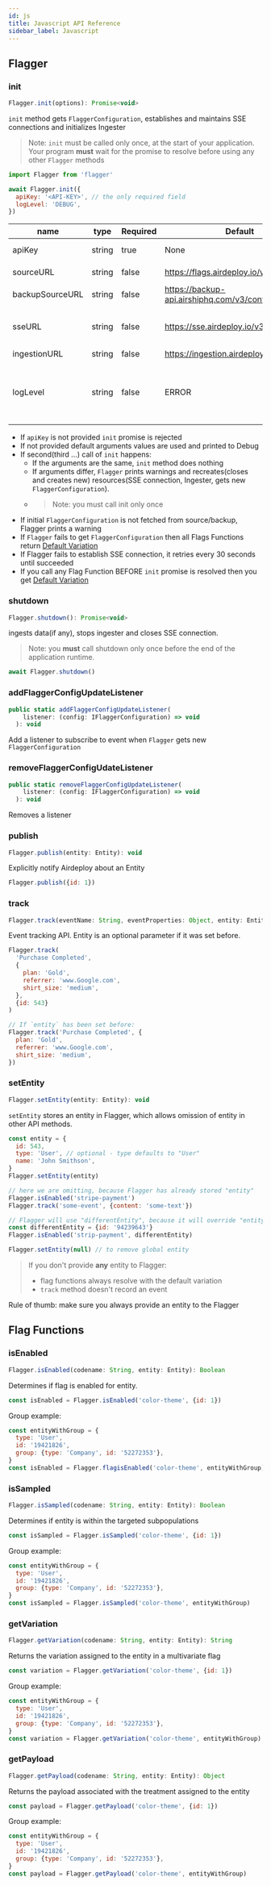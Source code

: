 ```yaml
---
id: js
title: Javascript API Reference
sidebar_label: Javascript
---
```


## Flagger

### init

```javascript
Flagger.init(options): Promise<void>
```

`init` method gets `FlaggerConfiguration`, establishes and maintains SSE connections and initializes Ingester

> Note: `init` must be called only once, at the start of your application.
> Your program **must** wait for the promise to resolve before using any other `Flagger` methods

```javascript
import Flagger from 'flagger'

await Flagger.init({
  apiKey: '<API-KEY>', // the only required field
  logLevel: 'DEBUG',
})
```

| name            | type   | Required | Default                                     | Description                                                                                             |
| --------------- | ------ | -------- | ------------------------------------------- | ------------------------------------------------------------------------------------------------------- |
| apiKey          | string | true     | None                                        | API key to an environment                                                                               |
| sourceURL       | string | false    | https://flags.airdeploy.io/v3/config/       | URL to get `FlaggerConfiguration`                                                                       |
| backupSourceURL | string | false    | https://backup-api.airshiphq.com/v3/config/ | backup URL to get `FlaggerConfiguration`                                                                |
| sseURL          | string | false    | https://sse.airdeploy.io/v3/sse/            | URL for real-time updates of `FlaggerConfiguration` via sse                                             |
| ingestionURL    | string | false    | https://ingestion.airdeploy.io/v3/ingest/   | URL for ingestion                                                                                       |
| logLevel        | string | false    | ERROR                                       | set up log level: ERROR, WARN, DEBUG. Debug is the most verbose level and includes all Network requests |

- If `apiKey` is not provided `init` promise is rejected
- If not provided default arguments values are used and printed to Debug
- If second(third …) call of `init` happens:
  - If the arguments are the same, `init` method does nothing
  - If arguments differ, `Flagger` prints warnings and recreates(closes and creates new) resources(SSE connection,
    Ingester, gets new `FlaggerConfiguration`).
  - > Note: you must call init only once
- If initial `FlaggerConfiguration` is not fetched from source/backup, Flagger prints a warning
- If `Flagger` fails to get `FlaggerConfiguration` then all Flags Functions return [Default Variation](../flagger-sdk/default-variation.md)
- If Flagger fails to establish SSE connection, it retries every 30 seconds until succeeded
- If you call any Flag Function BEFORE `init` promise is resolved then you get [Default Variation](../flagger-sdk/default-variation.md)

### shutdown

```javascript
Flagger.shutdown(): Promise<void>
```

ingests data(if any), stops ingester and closes SSE connection.

> Note: you **must** call shutdown only once before the end of the application runtime.

```javascript
await Flagger.shutdown()
```

### addFlaggerConfigUpdateListener

```javascript
public static addFlaggerConfigUpdateListener(
    listener: (config: IFlaggerConfiguration) => void
  ): void
```

Add a listener to subscribe to event when `Flagger` gets new `FlaggerConfiguration`

### removeFlaggerConfigUdateListener

```javascript
public static removeFlaggerConfigUpdateListener(
    listener: (config: IFlaggerConfiguration) => void
  ): void
```

Removes a listener

### publish

```javascript
Flagger.publish(entity: Entity): void
```

Explicitly notify Airdeploy about an Entity

```javascript
Flagger.publish({id: 1})
```

### track

```javascript
Flagger.track(eventName: String, eventProperties: Object, entity: Entity): void
```

Event tracking API.
Entity is an optional parameter if it was set before.

```javascript
Flagger.track(
  'Purchase Completed',
  {
    plan: 'Gold',
    referrer: 'www.Google.com',
    shirt_size: 'medium',
  },
  {id: 543}
)

// If `entity` has been set before:
Flagger.track('Purchase Completed', {
  plan: 'Gold',
  referrer: 'www.Google.com',
  shirt_size: 'medium',
})
```

### setEntity

```javascript
Flagger.setEntity(entity: Entity): void
```

`setEntity` stores an entity in Flagger, which allows omission of entity in other API methods.

```javascript
const entity = {
  id: 543,
  type: 'User', // optional - type defaults to "User"
  name: 'John Smithson',
}
Flagger.setEntity(entity)

// here we are omitting, because Flagger has already stored "entity"
Flagger.isEnabled('stripe-payment')
Flagger.track('some-event', {content: 'some-text'})

// Flagger will use "differentEntity", because it will override "entity"
const differentEntity = {id: '94239643'}
Flagger.isEnabled('strip-payment', differentEntity)

Flagger.setEntity(null) // to remove global entity
```

> If you don't provide **any** entity to Flagger:
>
> - flag functions always resolve with the default variation
> - `track` method doesn't record an event

Rule of thumb: make sure you always provide an entity to the Flagger

## Flag Functions

### isEnabled

```javascript
Flagger.isEnabled(codename: String, entity: Entity): Boolean
```

Determines if flag is enabled for entity.

```javascript
const isEnabled = Flagger.isEnabled('color-theme', {id: 1})
```

Group example:

```javascript
const entityWithGroup = {
  type: 'User',
  id: '19421826',
  group: {type: 'Company', id: '52272353'},
}
const isEnabled = Flagger.flagisEnabled('color-theme', entityWithGroup)
```

### isSampled

```javascript
Flagger.isSampled(codename: String, entity: Entity): Boolean
```

Determines if entity is within the targeted subpopulations

```javascript
const isSampled = Flagger.isSampled('color-theme', {id: 1})
```

Group example:

```javascript
const entityWithGroup = {
  type: 'User',
  id: '19421826',
  group: {type: 'Company', id: '52272353'},
}
const isSampled = Flagger.isSampled('color-theme', entityWithGroup)
```

### getVariation

```javascript
Flagger.getVariation(codename: String, entity: Entity): String
```

Returns the variation assigned to the entity in a multivariate flag

```javascript
const variation = Flagger.getVariation('color-theme', {id: 1})
```

Group example:

```javascript
const entityWithGroup = {
  type: 'User',
  id: '19421826',
  group: {type: 'Company', id: '52272353'},
}
const variation = Flagger.getVariation('color-theme', entityWithGroup)
```

### getPayload

```javascript
Flagger.getPayload(codename: String, entity: Entity): Object
```

Returns the payload associated with the treatment assigned to the entity

```javascript
const payload = Flagger.getPayload('color-theme', {id: 1})
```

Group example:

```javascript
const entityWithGroup = {
  type: 'User',
  id: '19421826',
  group: {type: 'Company', id: '52272353'},
}
const payload = Flagger.getPayload('color-theme', entityWithGroup)
```
